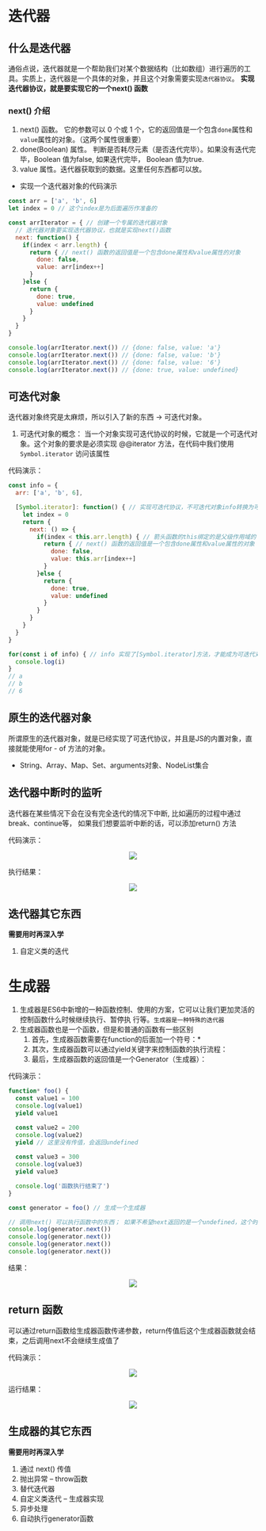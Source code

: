 
# 迭代器

## 什么是迭代器
通俗点说，迭代器就是一个帮助我们对某个数据结构（比如数组）进行遍历的工具。实质上，迭代器是一个具体的对象，并且这个对象需要实现```迭代器协议```。 **实现迭代器协议，就是要实现它的一个next() 函数** 

### next() 介绍
1. next() 函数。 它的参数可以 0 个或 1 个，它的返回值是一个包含```done```属性和```value```属性的对象。（这两个属性很重要）
2. done(Boolean) 属性。 判断是否耗尽元素（是否迭代完毕）。如果没有迭代完毕，Boolean 值为false, 如果迭代完毕， Boolean 值为true.
3. value 属性。迭代器获取到的数据。这里任何东西都可以放。
- 实现一个迭代器对象的代码演示
```js
const arr = ['a', 'b', 6]
let index = 0 // 这个index是为后面遍历作准备的

const arrIterator = { // 创建一个专属的迭代器对象
  // 迭代器对象要实现迭代器协议，也就是实现next()函数
  next: function() {
    if(index < arr.length) {
      return { // next() 函数的返回值是一个包含done属性和value属性的对象
        done: false, 
        value: arr[index++]
      }
    }else {
      return {
        done: true,
        value: undefined
      }
    }
  }
}

console.log(arrIterator.next()) // {done: false, value: 'a'}
console.log(arrIterator.next()) // {done: false, value: 'b'}
console.log(arrIterator.next()) // {done: false, value: '6'}
console.log(arrIterator.next()) // {done: true, value: undefined}
```

## 可迭代对象
迭代器对象终究是太麻烦，所以引入了新的东西 -> 可迭代对象。
1. 可迭代对象的概念：
当一个对象实现可迭代协议的时候，它就是一个可迭代对象。这个对象的要求是必须实现 @@iterator 方法，在代码中我们使用 ```Symbol.iterator``` 访问该属性

代码演示：
```js
const info = {
  arr: ['a', 'b', 6],

  [Symbol.iterator]: function() { // 实现可迭代协议，不可迭代对象info转换为可迭代对象
    let index = 0
    return {
      next: () => {
        if(index < this.arr.length) { // 箭头函数的this绑定的是父级作用域的
          return { // next() 函数的返回值是一个包含done属性和value属性的对象
            done: false, 
            value: this.arr[index++]
          }
        }else {
          return {
            done: true,
            value: undefined
          }
        }
      }
    }
  }
}

for(const i of info) { // info 实现了[Symbol.iterator]方法，才能成为可迭代对象，才能使用 for-of。不实现该方法这里会报错
  console.log(i)
}
// a
// b
// 6
```

## 原生的迭代器对象
所谓原生的迭代器对象，就是已经实现了可迭代协议，并且是JS的内置对象，直接就能使用for - of 方法的对象。
- String、Array、Map、Set、arguments对象、NodeList集合

## 迭代器中断时的监听
迭代器在某些情况下会在没有完全迭代的情况下中断, 比如遍历的过程中通过break、continue等， 如果我们想要监听中断的话，可以添加return() 方法

代码演示：
<center>
  <img src="https://cdn.jsdelivr.net/gh/jsdevin/imgBed/img/202203310204199.png"/>
</center>

执行结果：
<center>
  <img src="https://cdn.jsdelivr.net/gh/jsdevin/imgBed/img/202203310206156.png"/>
</center>

## 迭代器其它东西
**需要用时再深入学**
1. 自定义类的迭代

# 生成器
1. 生成器是ES6中新增的一种函数控制、使用的方案，它可以让我们更加灵活的控制函数什么时候继续执行、暂停执
行等。```生成器是一种特殊的迭代器```
2. 生成器函数也是一个函数，但是和普通的函数有一些区别
   1. 首先，生成器函数需要在function的后面加一个符号：*
   2. 其次，生成器函数可以通过yield关键字来控制函数的执行流程：
   3. 最后，生成器函数的返回值是一个Generator（生成器）：

代码演示：
```js
function* foo() {
  const value1 = 100 
  console.log(value1)  
  yield value1

  const value2 = 200 
  console.log(value2) 
  yield // 这里没有传值，会返回undefined
  
  const value3 = 300
  console.log(value3)  
  yield value3

  console.log('函数执行结束了')
}

const generator = foo() // 生成一个生成器

// 调用next() 可以执行函数中的东西； 如果不希望next返回的是一个undefined，这个时候我们可以通过yield来返回结果
console.log(generator.next())
console.log(generator.next())
console.log(generator.next())
console.log(generator.next())
```
结果：
<center><img src="https://cdn.jsdelivr.net/gh/jsdevin/imgBed/img/202203310217984.png"/></center>

## return 函数

可以通过return函数给生成器函数传递参数，return传值后这个生成器函数就会结束，之后调用next不会继续生成值了

代码演示：
<center>
  <img src="https://cdn.jsdelivr.net/gh/jsdevin/imgBed/img/202203310226955.png"/>
</center>

运行结果：
<center>
  <img src="https://cdn.jsdelivr.net/gh/jsdevin/imgBed/img/202203310228032.png"/>
</center>

## 生成器的其它东西
**需要用时再深入学**
1. 通过 next() 传值
2. 抛出异常 – throw函数
3. 替代迭代器
4. 自定义类迭代 – 生成器实现
5. 异步处理
6. 自动执行generator函数
